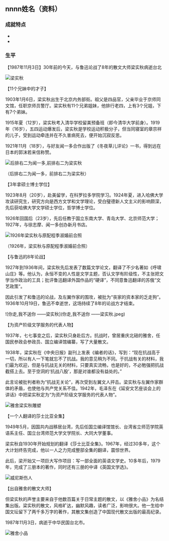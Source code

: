## nnnn姓名（资料）

### 成就特点

- ​
- ​


### 生平

【1987年11月3日】30年前的今天，与鲁迅论战了8年的散文大师梁实秋病逝台北

![梁实秋](梁实秋.jpg)

【11个兄妹中的才子】

1903年1月6日，梁实秋出生于北京内务部街。祖父是四品官，父亲毕业于京师同文馆，任职京师员警厅。梁实秋有11个兄弟姐妹，他排行老四，上有3个兄姐，下有7个弟妹。

1915年夏（12岁），梁实秋考入清华学校留美预备班（即今清华大学前身）。1919年（16岁），五四运动爆发后，梁实秋是学校运动积极分子，但当同寝室的章宗祥的儿子，受到运动牵连并在不久害病死去，便开始沉寂反思。

1921年11月（18岁），与好友闻一多合作出版了《冬夜草儿评论》一书，得到远在日本的郭沫若来信称赞。

![后排右二为闻一多,前排右二为梁实秋](后排右二为闻一多,前排右二为梁实秋.jpg)

（后排右二为闻一多，前排右二为梁实秋）

【3年拿硕士博士学位】

1923年8月（20岁），赴美留学，在科罗拉多学院学习。1924年夏，进入哈佛大学攻读研究生，研究方向是西方文学和文学理论，受白璧德新人文主义的影响颇深，先后获哈佛大学文学硕士学位，哲学博士学位。

1926年回国后（23岁），先后任教于国立东南大学、青岛大学、北京师范大学；1927年，与徐志摩、闻一多创办新月书店。

![1926年梁实秋与原配程季淑婚前合照](1926年梁实秋与原配程季淑婚前合照.jpg)

（1926年，梁实秋与原配程季淑婚前合照）

【与鲁迅的8年论战】

1927年到1936年间，梁实秋先后发表了数篇文学论文，翻译了不少名著如《呼啸山庄》等。他认为，永恒不变的人性是文学主题，否认文学有阶级性，不主张把文学当作政治的工具；批评鲁迅翻译外国作品的“硬译”，不同意鲁迅翻译的苏俄“文艺政策”。

因此引发了和鲁迅的论战，及左翼作家的围攻，被批为“丧家的资本家的乏走狗”。1936年10月19日，鲁迅不幸逝世，这场持续了8年的论战方才结束。

![你走,我不送你 ——梁实秋](你走,我不送你 ——梁实秋.jpeg)

【为资产阶级文学服务的代表人物】

1937年，七七事变之后，梁实秋只身赴后方。抗战时，曾居重庆北碚的雅舍，任国民参政会参政员、国立编译馆编纂，写了大量散文。

1938年，梁实秋在《中央日报》副刊上发表《编者的话》，写到：“现在抗战高于一切，所以有人一下笔就忘不了抗战。我的意见稍为不同。于抗战有关的材料，我们最为欢迎，但是与抗战无关的材料，只要真实流畅，也是好的，不必勉强把抗战截搭上去。至于空洞的‘抗战八股’，那是对谁都没有益处的。”

此言论被批判者称为“抗战无关论”，再次受到左翼文人抨击。梁实秋与左翼作家群体的矛盾，也使他与共产党关系不佳。1942年，毛泽东在《延安文艺座谈会上的讲话》中把梁实秋定为“为资产阶级文学服务的代表人物”。

![雅舍梁实秋雕塑](雅舍梁实秋雕塑.jpg)

【一个人翻译的莎士比亚全集】

1949年5月，因国共内战移居台湾，先后任国立编译馆馆长、台湾省立师范学院英语系主任、国立台湾师范大学文学院长、大同大学董事。

梁实秋自1930年开始规划的翻译《莎士比亚全集》。1967年，经过30多年，这个大计划终告完成，他以一人之力完成整部全集的翻译，震惊世界。

 此后，梁开始又一项巨大写作项目：写一部全面的英语文学史。10多年后，1979年，完成了三册本的著作，同时还有三册的中译《英国文学选》。

![威尼斯伤人](威尼斯伤人.jpeg)

【出自雅舍的散文大师】

但梁实秋的声誉主要来自于他数百篇关于日常主题的散文，以《雅舍小品》为名结集出版。梁实秋的散文，风格旷达，幽默风趣，读者广泛，影响很大。他一生给中国文坛留下了两千多万字的著作，其散文集创造了中国现代散文出版的最高纪录。

1987年11月3日，病逝于中华民国台北市。

![雅舍小品](雅舍小品.jpg)





